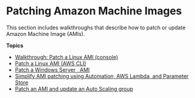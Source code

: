 # Patching Amazon Machine Images<a name="automation-walk-ami-patching"></a>

This section includes walkthroughs that describe how to patch or update Amazon Machine Image \(AMIs\)\. 

**Topics**
+ [Walkthrough: Patch a Linux AMI \(console\)](automation-walk-patch-linux-ami-console.md)
+ [Patch a Linux AMI \(AWS CLI\)](automation-walk-patch-linux-ami-cli.md)
+ [Patch a Windows Server   AMI](automation-walk-patch-windows-ami-cli.md)
+ [Simplify AMI patching using Automation, AWS Lambda, and Parameter Store](automation-walk-patch-windows-ami-simplify.md)
+ [Patch an AMI and update an Auto Scaling group](automation-walk-patch-windows-ami-autoscaling.md)